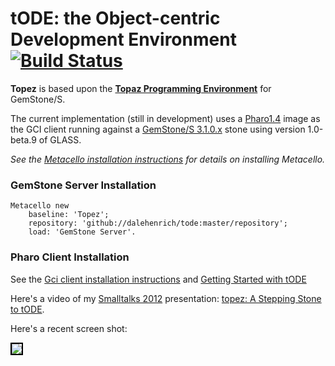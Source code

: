 # tODE: the Object-centric Development Environment [![Build Status](https://travis-ci.org/dalehenrich/topez.png?branch=master)](https://travis-ci.org/dalehenrich/topez)

**Topez** is based upon the [**Topaz Programming Environment**][3] for GemStone/S.

The current implementation (still in development) uses a [Pharo1.4][1] image as the GCI client running against a [GemStone/S 3.1.0.x][2] stone using
version 1.0-beta.9 of GLASS.

*See the [Metacello installation instructions](https://github.com/dalehenrich/metacello-work/blob/master/README.md) 
for details on installing Metacello.*

### GemStone Server Installation

```Smalltalk
Metacello new
    baseline: 'Topez';
    repository: 'github://dalehenrich/tode:master/repository';
    load: 'GemStone Server'.
```

### Pharo Client Installation

See the [Gci client installation instructions](https://github.com/dalehenrich/topez/blob/master/docs/GciClientInstallation.md) 
and [Getting Started with tODE](https://github.com/dalehenrich/topez/blob/master/docs/GettingStarted.md)

Here's a video of my 
[Smalltalks 2012](http://www.fast.org.ar/smalltalks2012?_s=bvlW29Av2dix9EWt&_k=OGfhqoGSxR431Tth) 
presentation:
[topez: A Stepping Stone to tODE](http://www.youtube.com/watch?v=pIp_Y46iB_I&list=PLCGAAdUizzH31VumrhrK2HHepHu3DBpY0&index=14).

Here's a recent screen shot:

<img style="border: 2px solid #000000;" src="https://raw.github.com/dalehenrich/tode/master/docs/screenShot_2013-03-10.png" />

[1]: http://www.pharo-project.org/pharo-download/release-1-4
[2]: http://gemstonesoup.wordpress.com/2012/09/21/gemstones-3-1-0-1-is-shipping/
[3]: http://community.gemstone.com/download/attachments/6816350/GS64-Topaz-3.0.pdf?version=1
 

